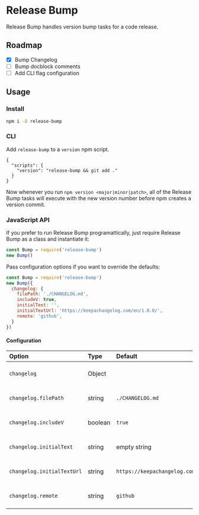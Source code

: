 # Release Bump

Release Bump handles version bump tasks for a code release.

## Roadmap

- [x] Bump Changelog
- [ ] Bump docblock comments
- [ ] Add CLI flag configuration

## Usage

### Install

```bash
npm i -D release-bump
```

### CLI

Add `release-bump` to a `version` npm script.

```
{
  "scripts": {
    "version": "release-bump && git add ."
  }
}
```

Now whenever you run `npm version <major|minor|patch>`, all of the Release Bump tasks will execute with the new version number before npm creates a version commit.

### JavaScript API

If you prefer to run Release Bump programattically, just require Release Bump as a class and instantiate it:

```javascript
const Bump = require('release-bump')
new Bump()
```

Pass configuration options if you want to override the defaults:

```javascript
const Bump = require('release-bump')
new Bump({
  changelog: {
    filePath: './CHANGELOG.md',
    includeV: true,
    initialText: '',
    initialTextUrl: 'https://keepachangelog.com/en/1.0.0/',
    remote: 'github',
  }
})
```

#### Configuration

| Option                     | Type    | Default                                | Description                          |
| :---                       | :---    | :---                                   | :---                                 |
| `changelog`                | Object  |                                        | The Changelog options.               |
| `changelog.filePath`       | string  | `./CHANGELOG.md`                       | The Changelog file path.             |
| `changelog.includeV`       | boolean | `true`                                 | Whether to include v in the version. |
| `changelog.initialText`    | string  | empty string                           | The initial Changelog text.          |
| `changelog.initialTextUrl` | string  | `https://keepachangelog.com/en/1.0.0/` | The initial Changelog text URL.      |
| `changelog.remote`         | string  | `github`                               | Accepts `github` or `bitbucket`.     |
